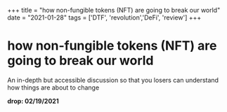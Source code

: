 +++
title = "how non-fungible tokens (NFT) are going to break our world"
date = "2021-01-28"
tags = ['DTF', 'revolution','DeFi', 'review']
+++



# how non-fungible tokens (NFT) are going to break our world

An in-depth but accessible discussion so that you losers can understand how things are about to change

**drop: 02/19/2021**